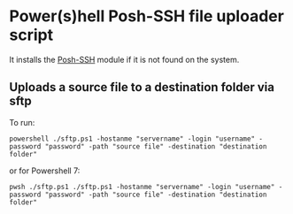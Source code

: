 # Power(s)hell Posh-SSH file uploader script

It installs the [Posh-SSH](https://github.com/darkoperator/Posh-SSH) module if it is not found on the system.

## Uploads a source file to a destination folder via sftp

To run:

```
powershell ./sftp.ps1 -hostanme "servername" -login "username" -password "password" -path "source file" -destination "destination folder"
```

or for Powershell 7:

```
pwsh ./sftp.ps1 ./sftp.ps1 -hostanme "servername" -login "username" -password "password" -path "source file" -destination "destination folder"
```